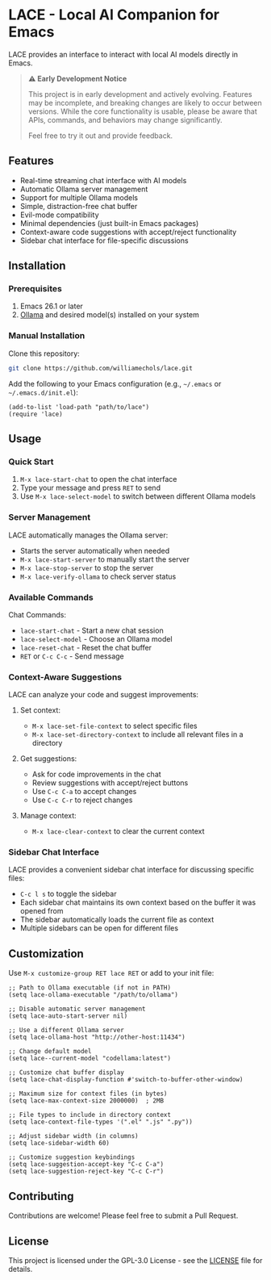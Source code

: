 # LACE - Local AI Companion for Emacs

LACE provides an interface to interact with local AI models directly in Emacs.

> **⚠️ Early Development Notice**
>
> This project is in early development and actively evolving. Features may be incomplete, and breaking changes are likely to occur between versions. While the core functionality is usable, please be aware that APIs, commands, and behaviors may change significantly.
>
> Feel free to try it out and provide feedback.

## Features

- Real-time streaming chat interface with AI models
- Automatic Ollama server management
- Support for multiple Ollama models
- Simple, distraction-free chat buffer
- Evil-mode compatibility
- Minimal dependencies (just built-in Emacs packages)
- Context-aware code suggestions with accept/reject functionality
- Sidebar chat interface for file-specific discussions

## Installation

### Prerequisites

1. Emacs 26.1 or later
2. [Ollama](https://ollama.ai/) and desired model(s) installed on your system

### Manual Installation

Clone this repository:

```bash
git clone https://github.com/williamechols/lace.git
```

Add the following to your Emacs configuration (e.g., `~/.emacs` or `~/.emacs.d/init.el`):

```elisp
(add-to-list 'load-path "path/to/lace")
(require 'lace)
```

## Usage

### Quick Start

1. `M-x lace-start-chat` to open the chat interface
2. Type your message and press `RET` to send
3. Use `M-x lace-select-model` to switch between different Ollama models

### Server Management

LACE automatically manages the Ollama server:
- Starts the server automatically when needed
- `M-x lace-start-server` to manually start the server
- `M-x lace-stop-server` to stop the server
- `M-x lace-verify-ollama` to check server status

### Available Commands

Chat Commands:
- `lace-start-chat` - Start a new chat session
- `lace-select-model` - Choose an Ollama model
- `lace-reset-chat` - Reset the chat buffer
- `RET` or `C-c C-c` - Send message

### Context-Aware Suggestions

LACE can analyze your code and suggest improvements:

1. Set context:
   - `M-x lace-set-file-context` to select specific files
   - `M-x lace-set-directory-context` to include all relevant files in a directory
   
2. Get suggestions:
   - Ask for code improvements in the chat
   - Review suggestions with accept/reject buttons
   - Use `C-c C-a` to accept changes
   - Use `C-c C-r` to reject changes
   
3. Manage context:
   - `M-x lace-clear-context` to clear the current context

### Sidebar Chat Interface

LACE provides a convenient sidebar chat interface for discussing specific files:

- `C-c l s` to toggle the sidebar
- Each sidebar chat maintains its own context based on the buffer it was opened from
- The sidebar automatically loads the current file as context
- Multiple sidebars can be open for different files

## Customization

Use `M-x customize-group RET lace RET` or add to your init file:

```elisp
;; Path to Ollama executable (if not in PATH)
(setq lace-ollama-executable "/path/to/ollama")

;; Disable automatic server management
(setq lace-auto-start-server nil)

;; Use a different Ollama server
(setq lace-ollama-host "http://other-host:11434")

;; Change default model
(setq lace--current-model "codellama:latest")

;; Customize chat buffer display
(setq lace-chat-display-function #'switch-to-buffer-other-window)

;; Maximum size for context files (in bytes)
(setq lace-max-context-size 2000000)  ; 2MB

;; File types to include in directory context
(setq lace-context-file-types '(".el" ".js" ".py"))

;; Adjust sidebar width (in columns)
(setq lace-sidebar-width 60)

;; Customize suggestion keybindings
(setq lace-suggestion-accept-key "C-c C-a")
(setq lace-suggestion-reject-key "C-c C-r")
```

## Contributing

Contributions are welcome! Please feel free to submit a Pull Request.

## License

This project is licensed under the GPL-3.0 License - see the [LICENSE](LICENSE) file for details.
